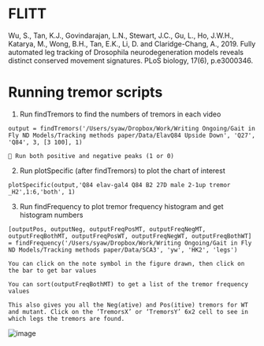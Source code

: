 # FLITT
Wu, S., Tan, K.J., Govindarajan, L.N., Stewart, J.C., Gu, L., Ho, J.W.H., Katarya, M., Wong, B.H., Tan, E.K., Li, D. and Claridge-Chang, A., 2019. Fully automated leg tracking of Drosophila neurodegeneration models reveals distinct conserved movement signatures. PLoS biology, 17(6), p.e3000346.

# Running tremor scripts

  1. Run findTremors to find the numbers of tremors in each video

    output = findTremors('/Users/syaw/Dropbox/Work/Writing Ongoing/Gait in Fly ND Models/Tracking methods paper/Data/ElavQ84 Upside Down', 'Q27', 'Q84', 3, [3 100], 1)
    
     Run both positive and negative peaks (1 or 0)
  
  2. Run plotSpecific (after findTremors) to plot the chart of interest
  
    plotSpecific(output,'Q84 elav-gal4 Q84 B2 27D male 2-1up tremor _H2',1:6,'both', 1)
  
  3. Run findFrequency to plot tremor frequency histogram and get histogram numbers
  
    [outputPos, outputNeg, outputFreqPosMT, outputFreqNegMT, outputFreqBothMT, outputFreqPosWT, outputFreqNegWT, outputFreqBothWT] = findFrequency('/Users/syaw/Dropbox/Work/Writing Ongoing/Gait in Fly ND Models/Tracking methods paper/Data/SCA3', 'yw', 'HK2', 'legs')
  
    You can click on the note symbol in the figure drawn, then click on the bar to get bar values
  
    You can sort(outputFreqBothMT) to get a list of the tremor frequency values
  
    This also gives you all the Neg(ative) and Pos(itive) tremors for WT and mutant. Click on the ‘TremorsX’ or ‘TremorsY’ 6x2 cell to see in which legs the tremors are found.





![image](https://github.com/Clibedinsky/FLITT/assets/31479517/a02dfe25-9da8-4b2d-b5cf-cbe157e1b0e3)

